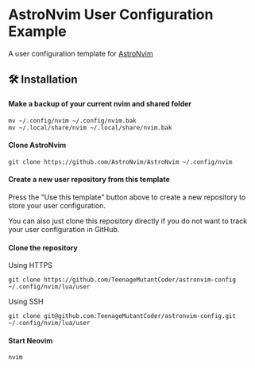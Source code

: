 # AstroNvim User Configuration Example

A user configuration template for [AstroNvim](https://github.com/AstroNvim/AstroNvim)

## 🛠️ Installation

#### Make a backup of your current nvim and shared folder

```shell
mv ~/.config/nvim ~/.config/nvim.bak
mv ~/.local/share/nvim ~/.local/share/nvim.bak
```

#### Clone AstroNvim

```shell
git clone https://github.com/AstroNvim/AstroNvim ~/.config/nvim
```

#### Create a new user repository from this template

Press the "Use this template" button above to create a new repository to store your user configuration.

You can also just clone this repository directly if you do not want to track your user configuration in GitHub.

#### Clone the repository

Using HTTPS
```shell
git clone https://github.com/TeenageMutantCoder/astronvim-config ~/.config/nvim/lua/user
```

Using SSH
```shell
git clone git@github.com:TeenageMutantCoder/astronvim-config.git ~/.config/nvim/lua/user
```

#### Start Neovim

```shell
nvim
```
